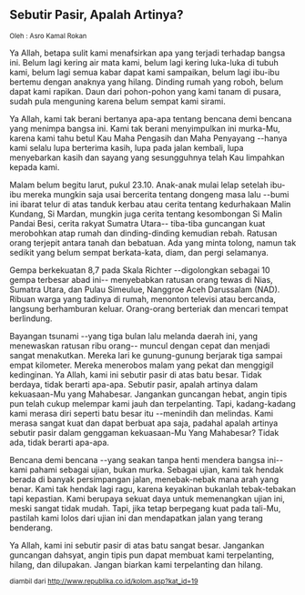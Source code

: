 ## Sebutir Pasir, Apalah Artinya?

<small>Oleh : Asro Kamal Rokan</small>

<p>Ya Allah, betapa sulit kami menafsirkan apa yang terjadi terhadap bangsa ini. Belum lagi kering air mata kami, belum lagi kering luka-luka di tubuh kami, belum lagi semua kabar dapat kami sampaikan, belum lagi ibu-ibu bertemu dengan anaknya yang hilang. Dinding rumah yang roboh, belum dapat kami rapikan. Daun dari pohon-pohon yang kami tanam di pusara, sudah pula menguning karena belum sempat kami sirami.</p>

<p>Ya Allah, kami tak berani bertanya apa-apa tentang bencana demi bencana yang menimpa bangsa ini. Kami tak berani menyimpulkan ini murka-Mu, karena kami tahu betul Kau Maha Pengasih dan Maha Penyayang --hanya kami selalu lupa berterima kasih, lupa pada jalan kembali, lupa menyebarkan kasih dan sayang yang sesungguhnya telah Kau limpahkan kepada kami.</p>

<p>Malam belum begitu larut, pukul 23.10. Anak-anak mulai lelap setelah ibu-ibu mereka mungkin saja usai bercerita tentang dongeng masa lalu --bumi ini ibarat telur di atas tanduk kerbau atau cerita tentang kedurhakaan Malin Kundang, Si Mardan, mungkin juga cerita tentang kesombongan Si Malin Pandai Besi, cerita rakyat Sumatra Utara-- tiba-tiba guncangan kuat merobohkan atap rumah dan dinding-dinding kemudian rebah. Ratusan orang terjepit antara tanah dan bebatuan. Ada yang minta tolong, namun tak sedikit yang belum sempat berkata-kata, diam, dan pergi selamanya.</p>

<p>Gempa berkekuatan 8,7 pada Skala Richter --digolongkan sebagai 10 gempa terbesar abad ini-- menyebabkan ratusan orang tewas di Nias, Sumatra Utara, dan Pulau Simeulue, Nanggroe Aceh Darussalam (NAD). Ribuan warga yang tadinya di rumah, menonton televisi atau bercanda, langsung berhamburan keluar. Orang-orang berteriak dan mencari tempat berlindung.</p>

<p>Bayangan tsunami --yang tiga bulan lalu melanda daerah ini, yang menewaskan ratusan ribu orang-- muncul dengan cepat dan menjadi sangat menakutkan. Mereka lari ke gunung-gunung berjarak tiga sampai empat kilometer. Mereka menerobos malam yang pekat dan menggigil kedinginan. Ya Allah, kami ini sebutir pasir di atas batu besar. Tidak berdaya, tidak berarti apa-apa. Sebutir pasir, apalah artinya dalam kekuasaan-Mu yang Mahabesar. Jangankan guncangan hebat, angin tipis pun telah cukup melempar kami jauh dan terpelanting. Tapi, kadang-kadang kami merasa diri seperti batu besar itu --menindih dan melindas. Kami merasa sangat kuat dan dapat berbuat apa saja, padahal apalah artinya sebutir pasir dalam genggaman kekuasaan-Mu Yang Mahabesar? Tidak ada, tidak berarti apa-apa.</p>

<p>Bencana demi bencana --yang seakan tanpa henti mendera bangsa ini-- kami pahami sebagai ujian, bukan murka. Sebagai ujian, kami tak hendak berada di banyak persimpangan jalan, menebak-nebak mana arah yang benar. Kami tak hendak lagi ragu, karena keyakinan bukanlah tebak-tebakan tapi kepastian. Kami berupaya sekuat daya untuk memenangkan ujian ini, meski sangat tidak mudah. Tapi, jika tetap berpegang kuat pada tali-Mu, pastilah kami lolos dari ujian ini dan mendapatkan jalan yang terang benderang.</p>

<p>Ya Allah, kami ini sebutir pasir di atas batu sangat besar. Jangankan guncangan dahsyat, angin tipis pun dapat membuat kami terpelanting, hilang, dan dilupakan. Jangan biarkan kami terpelanting dan hilang.</p>

<small>diambil dari <a href="http://www.republika.co.id/kolom.asp?kat_id=19">http://www.republika.co.id/kolom.asp?kat_id=19</a></small>

<!-- {"time": "2005-03-31 05:34:59", "title": "Sebutir Pasir, Apalah Artinya?"} -->
